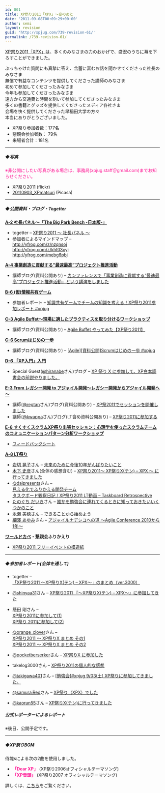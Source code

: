 ```yaml
---
id: 801
title: XP祭り2011「XPX」～宴のあと
date: '2011-09-08T00:09:29+00:00'
author: semi
layout: revision
guid: 'http://xpjug.com/739-revision-61/'
permalink: /739-revision-61/
---
```


[XP祭り2011「XPX」](http://xpjug.com/xpx/ "XP祭り2011")は、多くのみなさまの力のおかげで、盛況のうちに幕を下ろすことができました。

ぶっちゃけた質問にも真摯に答え、含蓄に富むお話を聞かせてくださった社長のみなさま  
無償で有益なコンテンツを提供してくださった講師のみなさま  
初めて参加してくださったみなさま  
今年も参加してくださったみなさま  
遠方から交通費と時間を割いて参加してくださったみなさま  
多くの書籍とグッズを提供してくださったメディア各社さま  
会場を快く提供してくださった早稲田大学の方々  
本当にありがとうございました。

- XP祭り参加者数：177名
- 懇親会参加者数： 79名
- 来場者合計：181名

---

##### ◆写真

<font color="#FF1493">※非公開にしたい写真がある場合は、事務局(xpjug.staff＠gmail.com)までお知らせください。</font>

- [XP祭り2011](http://www.flickr.com/photos/hidenba/sets/72157627464663405/) (flickr)
- [20110903\_XPmatsuri](http://bit.ly/r70TYp) (Picasa)

---

##### ◆公開資料・ブログ・Togetter

 **[A-2 社長パネル～「The Big Park Bench -日本版-」](http://xpjug.com/xpx-contents-a2/ "A-2 社長パネル～「The Big Park Bench -日本版-」")**

- togetter – [XP祭り2011 〜 社長パネル 〜](http://togetter.com/li/183141)
- 参加者によるマインドマップ –  
    http://yfrog.com/z/nzqnsoj  
    http://yfrog.com/z/kht03xyj  
    http://yfrog.com/mebg6pbj

 **[A-4 事業創造に貢献する”最速最高”プロジェクト推進活動](http://xpjug.com/xpx-contents-a4/ "A-4 事業創造に貢献する”最速最高”プロジェクト推進活動【講演】")**

- 講師ブログ(資料公開あり) – [カンファレンスで「事業創造に貢献する“最速最高”プロジェクト推進活動」という講演をしました](http://tech.ecnavi.co.jp/archives/4710923.html)

 **[B-6 (仮)情報共有ゲーム](http://xpjug.com/xpx-contents-b6/ "B-6 (仮)情報共有ゲーム【ワークショップ】")**

- 参加者レポート – [知識共有ゲームでチームの知識を考える！XP祭り2011参加レポート #xpjug](http://bit.ly/oJOmlM)

 **[C-3 Agile Buffet～現場に適したプラクティスを取り分けるワークショップ](http://xpjug.com/xpx-contents-c3/ "C-3 Agile Buffet～現場に適したプラクティスを取り分けるワークショップ【ワークショップ】")**

- 講師ブログ(資料公開あり) – [Agile Buffet やってみた【XP祭り2011】](http://blogs.itmedia.co.jp/nagap/2011/09/agile-buffet-xp-37ea.html)

 **[C-6 Scrumはじめの一歩](http://xpjug.com/xpx-contents-c6/ "C-6 Scrumはじめの一歩【ワークショップ】")**

- 講師ブログ(資料公開あり) – [\[Agile\]\[資料公開\]Scrumはじめの一歩 #xpjug](http://www.ryuzee.com/contents/blog/4225)

 **[D-6 「XP入門」入門](http://xpjug.com/xpx-contents-d6/ "D-6 「XP入門」入門【ワークショップ】")**

- Special Guest([@hiranabe](http://twitter.com/#!/hiranabe)さん)ブログ – [XP 祭り X に参加して、XP白本読書会の前説やりました。](http://blogs.itmedia.co.jp/hiranabe/2011/09/xp-festival-x.html)

 **[E-3 From レガシー開発 to アジャイル開発～レガシー開発からアジャイル開発へ～](http://xpjug.com/xpx-contents-e3/ "E-3 From レガシー開発 to アジャイル開発～レガシー開発からアジャイル開発へ～【講演】")**

- 講師([@regtan](http://twitter.com/#!/regtan)さん)ブログ(資料公開あり) – [XP祭2011でセッションを開催しました](http://d.hatena.ne.jp/celitan/20110903/1315080531)
- 講師([@kwappa](http://twitter.com/#!/kwappa)さん)ブログ(LT含め資料公開あり) – [XP祭り2011に参加する](http://randd.kwappa.net/2011/09/07/383)

 **[E-6 すくすくスクラムXP祭り出張セッション：心理学を使ったスクラムチームのコミュニケーションパターン分析ワークショップ](http://xpjug.com/xpx-contents-e6/ "E-6 すくすくスクラムXP祭り出張セッション：心理学を使ったスクラムチームのコミュニケーションパターン分析ワークショップ【ワークショップ】")**

- [フィードバックシート](http://twitpic.com/6ggu5w)

 **[A-8 LT祭り](http://xpjug.com/xpx-contents-a8/ "A-8 LT祭り【LT】")**

- [岩切 晃子](http://twitter.com/#!/kohsei)さん – [未来のために今後10年がんばりたいこと](http://www.slideshare.net/iwakiri/510-9124360)
- [木下 史彦](http://twitter.com/#!/fkino)さん(全体の感想含む) – [XP祭り2011～ XP祭りX(テン) – XPX ～ に行ってきました](http://fkino.net/20110903.html#p01)
- [@daipresents](http://twitter.com/#!/daipresents)さん –  
    [見える化でふりかえる開発チーム](http://bit.ly/qkQ5Cv)  
    [タスクボード観察日記 / XP祭り2011 LT動画 – Taskboard Retrospective](http://www.youtube.com/watch?v=-XFSW1Y5h-4&feature=youtu.be&a)
- [たのぐち だいき](http://twitter.com/#!/dproject21)さん – [誰かを勉強会に連れてくるときに知っておきたいいくつかのこと](http://d.hatena.ne.jp/dproject21/20110906)
- [永瀬 美穂](http://twitter.com/#!/miholovesq)さん – [できることから始めよう](http://www.slideshare.net/MihoNagase/ss-9131855?from=ss_embed)
- [細澤 あゆみ](http://twitter.com/#!/AyumiHOSOZAWA)さん – [アジャイルナデシコへの道 ～Agile Conference 2010から1年～](http://www.slideshare.net/AyumiHosozawa/agile-conference-20101)

**[ワールドカベ](http://xpjug.com/xpx-contents-lunch/ "オープンスペース(昼休み)")・懇親会ふりかえり**

- [XP祭り2011 フリーイベントの模造紙](https://picasaweb.google.com/117850193791900459892/XP2011)

---

##### ◆参加者レポート(全体を通して)

- togetter – [「XP祭り2011 ～XP祭りX(テン) – XPX～」のまとめ（ver.3000）](http://togetter.com/li/183063)

- [@shinyaa31](http://twitter.com/#!/shinyaa31)さん – [XP祭り2011 『～XP祭りX(テン) – XPX～』に参加してきた](http://d.hatena.ne.jp/absj31/20110903/1315090849)
- 懸田 剛さん –  
    [XP祭り2011に参加して(1)](http://giantech.jp/blog/xpx2011)  
    [XP祭り 2011に参加して(2)](http://giantech.jp/blog/xpx2011-2)
- [@orange\_clover](http://twitter.com/#!/orange_clover)さん –  
    [XP祭り2011 ～ XP祭りX まとめ その1](http://d.hatena.ne.jp/orangeclover/20110905/1315231546)  
    [XP祭り2011 ～ XP祭りX まとめ その2](http://d.hatena.ne.jp/orangeclover/20110906/1315319054)
- [@pocketberserker](http://twitter.com/#!/pocketberserker)さん – [XP祭りX に参加した](http://d.hatena.ne.jp/pocketberserker/)
- takelog3000さん – [XP祭り2011の個人的な感想](http://takelog3000.blogspot.com/2011/09/xp2011.html)
- [@takigawa401](http://twitter.com/#!/takigawa401)さん – [\[勉強会\]#xpjug 9/03(土) XP祭りに参加してきました。](http://d.hatena.ne.jp/takigawa401/20110903/1315061967)
- [@samuraiRed](http://twitter.com/#!/samuraiRed)さん – [XP祭り（XPX）でした](http://d.hatena.ne.jp/samuraiRed/20110903/1315061881)
- [@kaorun55](http://twitter.com/#!/kaorun55)さん – [XP祭りX(テン)に行ってきました](http://d.hatena.ne.jp/kaorun55/20110903/1315060545)

##### 公式レポーターによるレポート

※後日、公開予定です。

---

##### ◆XP祭りBGM

侍塊sによる次の2曲を使用しました。

- <font color="#FF1493">**「Dear XP」**</font> (XP祭り2006オフィシャルテーマソング)
- <font color="#FF1493">**「XP音頭」**</font> (XP祭り2007 オフィシャルテーマソング)

詳しくは、[こちら](http://katamaris.jp/)をご覧ください。